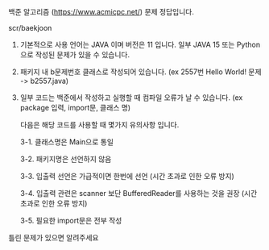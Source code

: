 백준 알고리즘 (https://www.acmicpc.net/) 문제 정답입니다.

scr/baekjoon

1. 기본적으로 사용 언어는 JAVA 이며 버전은 11 입니다. 일부 JAVA 15 또는 Python 으로 작성된 문제가 있을 수 있습니다.
2. 패키지 내 b문제번호 클래스로 작성되어 있습니다.
   (ex 2557번 Hello World! 문제 -> b2557.java)
4. 일부 코드는 백준에서 작성하고 실행할 때 컴파일 오류가 날 수 있습니다.
   (ex package 입력, import문, 클래스 명)
   
   다음은 해당 코드를 사용할 때 몇가지 유의사항 입니다.
   
   3-1. 클래스명은 Main으로 통일
   
   3-2. 패키지명은 선언하지 않음
   
   3-3. 입출력 선언은 가급적이면 한번에 선언 (시간 초과로 인한 오류 방지)
   
   3-4. 입출력 관련은 scanner 보단 BufferedReader를 사용하는 것을 권장 (시간 초과로 인한 오류 방지)
   
   3-5. 필요한 import문은 전부 작성

틀린 문제가 있으면 알려주세요
